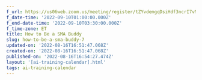 ```yaml
---
f_url: https://us06web.zoom.us/meeting/register/tZYvdemgqDsiHdf3ncrI7vMjOAyCxvXCIU1f
f_date-time: '2022-09-10T01:00:00.000Z'
f_end-date-time: '2022-09-10T03:30:00.000Z'
f_time-zone: ET
title: How to Be a SMA Buddy
slug: how-to-be-a-sma-buddy-7
updated-on: '2022-08-16T16:51:47.068Z'
created-on: '2022-08-16T16:51:47.068Z'
published-on: '2022-08-16T16:54:27.474Z'
layout: '[ai-training-calendar].html'
tags: ai-training-calendar
---
```



